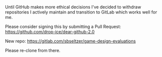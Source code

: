 Until GitHub makes more ethical decisions I've decided to withdraw repositories I actively maintain and transition to GitLab which works well for me.

Please consider signing this by submitting a Pull Request: https://github.com/drop-ice/dear-github-2.0

New repo: https://gitlab.com/sbseltzer/game-design-evaluations

Please re-clone from there.
